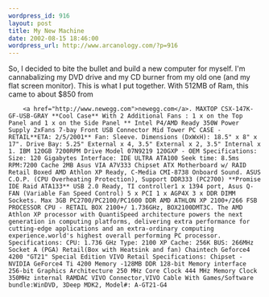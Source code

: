 ```yaml
--- 
wordpress_id: 916
layout: post
title: My New Machine
date: 2002-08-15 18:46:00
wordpress_url: http://www.arcanology.com/?p=916
---
```

So, I decided to bite the bullet and build a new computer for myself. I'm cannabalizing my DVD drive and my CD burner from my old one (and my flat screen monitor). This is what I put together. With 512MB of Ram, this came to about $850 from 
        
        <a href="http://www.newegg.com">newegg.com</a>. MAXTOP CSX-147K-GF-USB-GRAY **Cool Case** With 2 Additional Fans : 1 x on the Top Panel and 1 x on the Side Panel ** Intel P4/AMD Ready 350W Power Supply 2xFans 7-bay Front USB Connector Mid Tower PC CASE - RETAIL**ETA: 2/5/2001** Fan: Sleeve. Dimensions (DxWxH): 18.5" x 8" x 17". Drive Bay: 5.25" External x 4, 3.5" External x 2, 3.5" Internal x 1. IBM 120GB 7200RPM Drive Model 07N9219 120GXP - OEM Specifications: Size: 120 Gigabytes Interface: IDE ULTRA ATA100 Seek time: 8.5ms RPM:7200 Cache 2MB Asus VIA A7V333 Chipset ATX Motherboard w/ RAID Retail Boxed AMD Athlon XP Ready, C-Media CMI-8738 Onboard Sound. ASUS C.O.P. (CPU Overheating Protection), Support DDR333 (PC2700) **Promise IDE Raid ATA133** USB 2.0 Ready, TI controller1 x 1394 port, Asus Q-FAN (Variable Fan Speed Control) 5 x PCI 1 x AGP4X 3 x DDR DIMM Sockets. Max 3GB PC2700/PC2100/PC1600 DDR AMD ATHLON XP 2100+/266 FSB PROCESSOR CPU - RETAIL BOX 2100+/ 1.736GHz, BOX2100DMT3C. The AMD Athlon XP processor with QuantiSpeed architecture powers the next generation in computing platforms, delivering extra performance for cutting-edge applications and an extra-ordinary computing experience.world's highest overall performing PC processor. Specifications: CPU: 1.736 GHz Type: 2100 XP Cache: 256K BUS: 266MHz Socket A (PGA) Retail(Box with Heatsink and fan) Chaintech Geforce4 4200 "GT21" Special Edition VIVO Retail Specifications: Chipset - NVIDIA GeForce4 Ti 4200 Memory -128MB DDR 128-bit Memory interface 256-bit Graphics Architecture 250 MHz Core Clock 444 MHz Memory Clock 350MHz internal RAMDAC VIVO Connector,VIVO Cable With Games/Software bundle:WinDVD, 3Deep MDK2, Model#: A-GT21-G4